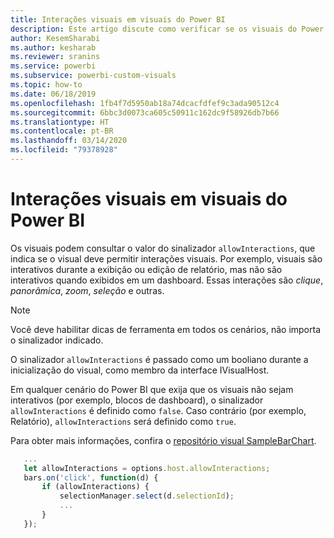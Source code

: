```yaml
---
title: Interações visuais em visuais do Power BI
description: Este artigo discute como verificar se os visuais do Power BI devem permitir interações visuais.
author: KesemSharabi
ms.author: kesharab
ms.reviewer: sranins
ms.service: powerbi
ms.subservice: powerbi-custom-visuals
ms.topic: how-to
ms.date: 06/18/2019
ms.openlocfilehash: 1fb4f7d5950ab18a74dcacfdfef9c3ada90512c4
ms.sourcegitcommit: 6bbc3d0073ca605c50911c162dc9f58926db7b66
ms.translationtype: HT
ms.contentlocale: pt-BR
ms.lasthandoff: 03/14/2020
ms.locfileid: "79378928"
---
```

# <a name="visual-interactions-in-power-bi-visuals"></a>Interações visuais em visuais do Power BI

Os visuais podem consultar o valor do sinalizador `allowInteractions`, que indica se o visual deve permitir interações visuais. Por exemplo, visuais são interativos durante a exibição ou edição de relatório, mas não são interativos quando exibidos em um dashboard. Essas interações são *clique*, *panorâmica*, *zoom*, *seleção* e outras. 

> [!NOTE]
> Você deve habilitar dicas de ferramenta em todos os cenários, não importa o sinalizador indicado.

O sinalizador `allowInteractions` é passado como um booliano durante a inicialização do visual, como membro da interface IVisualHost.

Em qualquer cenário do Power BI que exija que os visuais não sejam interativos (por exemplo, blocos de dashboard), o sinalizador `allowInteractions` é definido como `false`. Caso contrário (por exemplo, Relatório), `allowInteractions` será definido como `true`.

Para obter mais informações, confira o [repositório visual SampleBarChart](https://github.com/Microsoft/PowerBI-visuals-sampleBarChart/commit/59a47935d8f5272ce145fe804193599ddb7e2001).

```typescript
   ...
   let allowInteractions = options.host.allowInteractions;
   bars.on('click', function(d) {
       if (allowInteractions) {
           selectionManager.select(d.selectionId);
           ...
       }
   });
```
